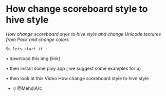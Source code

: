 # How change scoreboard style to hive style
*How change scoreboard style to hive style and change Unicode textures from Pack and change colors*

``So lets start it :``

• download this img (link)

• then install some pixy app ( we suggest some examples for u)

• then look at this Video
How change scoreboard style to hive style


- ``©`` @MehdiArc
